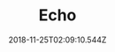 ---
title: Echo
artist: David Maxim Micic
date: 2018-11-25T02:09:10.544Z
cover: /upload/tumblr_od8z191lhw1vfaqyoo1_1280.jpg
styles:
  - Progressive Metal
  - Rock
links:
  spotify: https://open.spotify.com/album/50DXaNu8sQqoe6xWoabOJF?si=BjOh74bHTcimsd93Rgsf_w
  youtube: https://music.youtube.com/watch?v=y904xPTvCXU
  applemusic: https://itunes.apple.com/us/album/eco/1030973508?uo=4
  soundcloud: ""
  bandcamp: https://davidmaximmicic.bandcamp.com/album/eco
  googleplay: https://play.google.com/music/m/B7p2jjaaivuzfxok4oqgfxpn2ze?signup_if_needed=1
  deezer: https://www.deezer.com/album/11025012
---